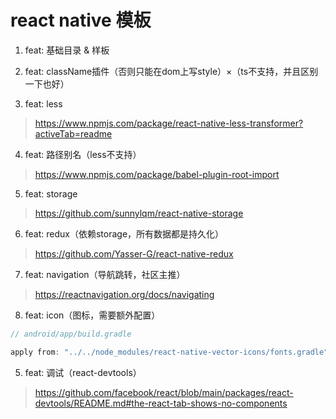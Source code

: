 # react native 模板

1. feat: 基础目录 & 样板
2. feat: className插件（否则只能在dom上写style）×（ts不支持，并且区别一下也好）

3. feat: less
> https://www.npmjs.com/package/react-native-less-transformer?activeTab=readme

4. feat: 路径别名（less不支持）
> https://www.npmjs.com/package/babel-plugin-root-import

5. feat: storage
> https://github.com/sunnylqm/react-native-storage

6. feat: redux（依赖storage，所有数据都是持久化）
> https://github.com/Yasser-G/react-native-redux

7. feat: navigation（导航跳转，社区主推）
> https://reactnavigation.org/docs/navigating

8. feat: icon（图标，需要额外配置）
``` ts
// android/app/build.gradle

apply from: "../../node_modules/react-native-vector-icons/fonts.gradle"
```





5. feat: 调试（react-devtools）
> https://github.com/facebook/react/blob/main/packages/react-devtools/README.md#the-react-tab-shows-no-components
